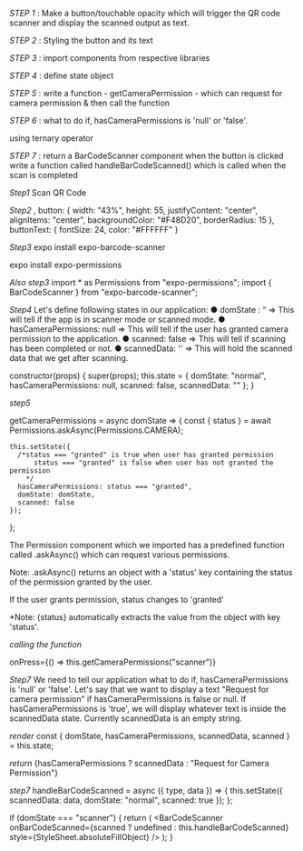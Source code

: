 *STEP 1* : Make a button/touchable opacity which will
trigger the QR code scanner and display the scanned
output as text.

*STEP 2* : Styling the button and its text

*STEP 3* : import components from respective libraries

*STEP 4* : define state object

*STEP 5* : write a function - getCameraPermission - which can request for camera permission 
& then call the function

*STEP 6* : what to do if,
hasCameraPermissions is 'null' or 'false'.

using ternary operator

*STEP 7* : return a BarCodeScanner component
when the button is clicked
write a function called handleBarCodeScanned()
which is called when the scan is completed


*Step1*
<TouchableOpacity style={[styles.button>
    <Text style={styles.buttonText}>Scan QR Code</Text>
</TouchableOpacity>



*Step2*
,
  button: {
    width: "43%",
    height: 55,
    justifyContent: "center",
    alignItems: "center",
    backgroundColor: "#F48D20",
    borderRadius: 15
  },
  buttonText: {
    fontSize: 24,
    color: "#FFFFFF"
  }

*Step3*
expo install expo-barcode-scanner

expo install expo-permissions

*Also step3*
import * as Permissions from "expo-permissions";
import { BarCodeScanner } from "expo-barcode-scanner";


*Step4*
Let's define following states in our application:
● domState : “ => This will tell if the app is in scanner mode or scanned mode.
● hasCameraPermissions: null => This will tell if the user has granted camera permission to the application.
● scanned: false => This will tell if scanning has been completed or not.
● scannedData: '' => This will hold the scanned data that we get after scanning.


 constructor(props) {
    super(props);
    this.state = {
      domState: "normal",
      hasCameraPermissions: null,
      scanned: false,
      scannedData: ""
    };
  }


*step5*

  getCameraPermissions = async domState => {
    const { status } = await Permissions.askAsync(Permissions.CAMERA);

    this.setState({
      /*status === "granted" is true when user has granted permission
          status === "granted" is false when user has not granted the permission
        */
      hasCameraPermissions: status === "granted",
      domState: domState,
      scanned: false
    });
  };


The Permission component which we imported has a predefined function called .askAsync() which can request various permissions.

Note: .askAsync() returns an object with a 'status' key containing the status of the permission granted by the user. 

If the user  grants permission, status changes to 'granted'

*Note: {status} automatically extracts the value from the object with key 'status'.






*calling the function*

   onPress={() => this.getCameraPermissions("scanner")}


*Step7*
We need to tell our application what to do if,
hasCameraPermissions is 'null' or 'false'.
Let's say that we want to display a text "Request for
camera permission" if hasCameraPermissions is false or
null.
If hasCameraPermissions is 'true', we will display
whatever text is inside the scannedData state. Currently
scannedData is an empty string.



*render*
    const { domState, hasCameraPermissions, scannedData, scanned } = this.state;


*return*
<Text style={styles.text}>
          {hasCameraPermissions ? scannedData : "Request for Camera Permission"}
</Text>




*step7*
handleBarCodeScanned = async ({ type, data }) => {
    this.setState({
      scannedData: data,
      domState: "normal",
      scanned: true
    });
  };



if (domState === "scanner") {
      return (
        <BarCodeScanner
          onBarCodeScanned={scanned ? undefined : this.handleBarCodeScanned}
          style={StyleSheet.absoluteFillObject}
        />
      );
    }
